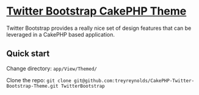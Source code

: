 [Twitter Bootstrap CakePHP Theme](http://github.com/treyreynolds/CakePHP-Twitter-Bootstrap-Theme)
=================

Twitter Bootstrap provides a really nice set of design features that can be leveraged in a CakePHP based application.

Quick start
-----------

Change directory: `app/View/Themed/`

Clone the repo: `git clone git@github.com:treyreynolds/CakePHP-Twitter-Bootstrap-Theme.git TwitterBootstrap`